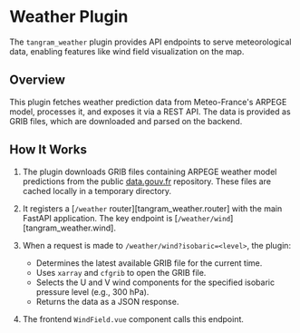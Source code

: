 # Weather Plugin

The `tangram_weather` plugin provides API endpoints to serve meteorological data, enabling features like wind field visualization on the map.

## Overview

This plugin fetches weather prediction data from Meteo-France's ARPEGE model, processes it, and exposes it via a REST API. The data is provided as GRIB files, which are downloaded and parsed on the backend.

## How It Works

1. The plugin downloads GRIB files containing ARPEGE weather model predictions from the public [data.gouv.fr](https://www.data.gouv.fr/fr/datasets/donnees-pnt-retention-14-jours/) repository. These files are cached locally in a temporary directory.

2. It registers a [`/weather` router][tangram_weather.router] with the main FastAPI application. The key endpoint is [`/weather/wind`][tangram_weather.wind].

3. When a request is made to `/weather/wind?isobaric=<level>`, the plugin:
    - Determines the latest available GRIB file for the current time.
    - Uses `xarray` and `cfgrib` to open the GRIB file.
    - Selects the U and V wind components for the specified isobaric pressure level (e.g., 300 hPa).
    - Returns the data as a JSON response.

4. The frontend `WindField.vue` component calls this endpoint.